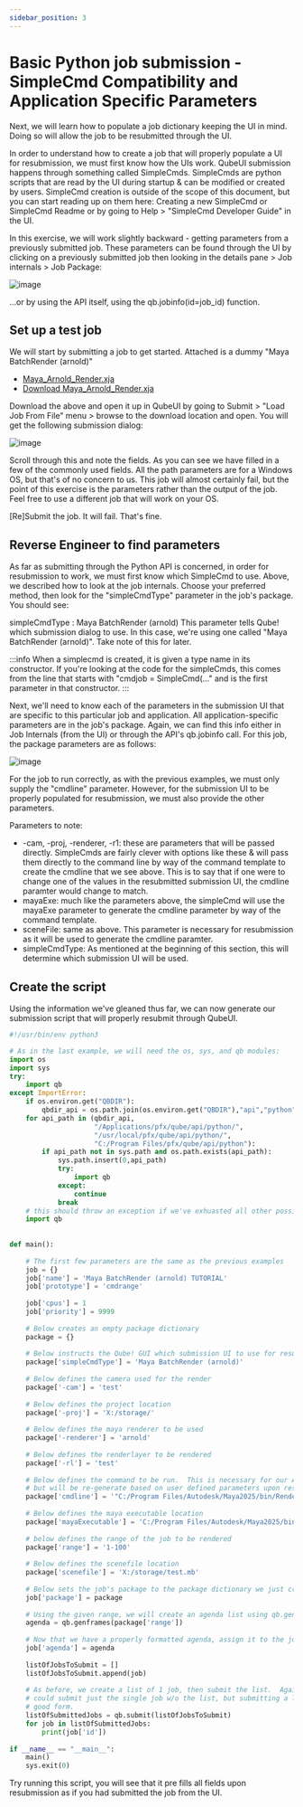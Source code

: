 ```yaml
---
sidebar_position: 3
---
```


# Basic Python job submission - SimpleCmd Compatibility and Application Specific Parameters

Next, we will learn how to populate a job dictionary keeping the UI in mind.  Doing so will allow the job to be resubmitted through the UI.

In order to understand how to create a job that will properly populate a UI for resubmission, we must first know how the UIs work.  QubeUI submission happens through something called SimpleCmds. SimpleCmds are python scripts that are read by the UI during startup & can be modified or created by users.  SimpleCmd creation is outside of the scope of this document, but you can start reading up on them here: Creating a new SimpleCmd or SimpleCmd Readme or by going to Help > "SimpleCmd Developer Guide" in the UI.

In this exercise, we will work slightly backward - getting parameters from a previously submitted job.  These parameters can be found through the UI by clicking on a previously submitted job then looking in the details pane \> Job internals \> Job Package:

![image](img/8693bf9b59db8fe65850a761d555ca76.png)

...or by using the API itself, using the qb.jobinfo(id=job_id) function.

## Set up a test job

We will start by submitting a job to get started. Attached is a dummy "Maya BatchRender (arnold)" 

* [Maya_Arnold_Render.xja](/python/Maya_Arnold_Render.xja)
* <a href="/python/Maya_Arnold_Render.xja" download="Maya_Arnold_Render.xja">Download Maya_Arnold_Render.xja</a>

Download the above and open it up in QubeUI by going to Submit > "Load Job From File" menu > browse to the download location and open.  You will get the following submission dialog:

![image](img/00880712864dd8d68916d3824d7eb42a.png)

Scroll through this and note the fields.  As you can see we have filled in a few of the commonly used fields. All the path parameters are for a Windows OS, but that's of no concern to us.  This job will almost certainly fail, but the point of this exercise is the parameters rather than the output of the job.  Feel free to use a different job that will work on your OS.

[Re]Submit the job.  It will fail.  That's fine. 

## Reverse Engineer to find parameters

As far as submitting through the Python API is concerned, in order for resubmission to work, we must first know which SimpleCmd to use. Above, we described how to look at the job internals. Choose your preferred method, then look for the "simpleCmdType" parameter in the job's package.  You should see:

simpleCmdType  : Maya BatchRender (arnold)
This parameter tells Qube! which submission dialog to use.  In this case, we're using one called "Maya BatchRender (arnold)".  Take note of this for later.

:::info
When a simplecmd is created, it is given a type name in its constructor.  If you're looking at the code for the simpleCmds, this comes from the line that starts with "cmdjob = SimpleCmd(..." and is the first parameter in that constructor.
:::

Next, we'll need to know each of the parameters in the submission UI that are specific to this particular job and application.  All application-specific parameters are in the job's package.  Again, we can find this info either in Job Internals (from the UI) or through the API's qb.jobinfo call.  For this job, the package parameters are as follows:

![image](img/5600cf3d73ead89695a8e6ec776f2064.png)

For the job to run correctly, as with the previous examples, we must only supply the "cmdline" parameter. However, for the submission UI to be properly populated for resubmission, we must also provide the other parameters.

Parameters to note:

* -cam, -proj, -renderer, -r1: these are parameters that will be passed directly.  SimpleCmds are fairly clever with options like these & will pass them directly to the command line by way of the command template to create the cmdline that we see above.  This is to say that if one were to change one of the values in the resubmitted submission UI, the cmdline paramter would change to match.
* mayaExe: much like the parameters above, the simpleCmd will use the mayaExe parameter to generate the cmdline parameter by way of the command template.
* sceneFile: same as above.  This parameter is necessary for resubmission as it will be used to generate the cmdline paramter.
* simpleCmdType: As mentioned at the beginning of this section, this will determine which submission UI will be used.

## Create the script

Using the information we've gleaned thus far, we can now generate our submission script that will properly resubmit through QubeUI. 

```py
#!/usr/bin/env python3

# As in the last example, we will need the os, sys, and qb modules:
import os
import sys
try:
    import qb
except ImportError:
    if os.environ.get("QBDIR"):
        qbdir_api = os.path.join(os.environ.get("QBDIR"),"api","python")
    for api_path in (qbdir_api,
                     "/Applications/pfx/qube/api/python/",
                     "/usr/local/pfx/qube/api/python/",
                     "C:/Program Files/pfx/qube/api/python"):
        if api_path not in sys.path and os.path.exists(api_path):
            sys.path.insert(0,api_path)
            try:
                import qb
            except:
                continue
            break
    # this should throw an exception if we've exhuasted all other possibilities
    import qb
 
 
def main():
     
    # The first few parameters are the same as the previous examples
    job = {}
    job['name'] = 'Maya BatchRender (arnold) TUTORIAL'
    job['prototype'] = 'cmdrange'
 
    job['cpus'] = 1
    job['priority'] = 9999
     
    # Below creates an empty package dictionary
    package = {}
     
    # Below instructs the Qube! GUI which submission UI to use for resubmission
    package['simpleCmdType'] = 'Maya BatchRender (arnold)'
     
    # Below defines the camera used for the render
    package['-cam'] = 'test'
     
    # Below defines the project location
    package['-proj'] = 'X:/storage/'
     
    # Below defines the maya renderer to be used
    package['-renderer'] = 'arnold'
     
    # Below defines the renderlayer to be rendered
    package['-rl'] = 'test'
     
    # Below defines the command to be run.  This is necessary for our API submission,
    # but will be re-generate based on user defined parameters upon resubmission.
    package['cmdline'] = '"C:/Program Files/Autodesk/Maya2025/bin/Render.exe" -s QB_FRAME_START -e QB_FRAME_END -b QB_FRAME_STEP -cam "test" -rl "test" -proj "X:/storage/" -renderer "arnold" "X:/storage/test.mb"'
     
    # Below defines the maya executable location
    package['mayaExecutable'] = 'C:/Program Files/Autodesk/Maya2025/bin/Render.exe'
     
    # below defines the range of the job to be rendered
    package['range'] = '1-100'
     
    # Below defines the scenefile location
    package['scenefile'] = 'X:/storage/test.mb'
     
    # Below sets the job's package to the package dictionary we just created
    job['package'] = package
 
    # Using the given range, we will create an agenda list using qb.genframes
    agenda = qb.genframes(package['range'])
  
    # Now that we have a properly formatted agenda, assign it to the job
    job['agenda'] = agenda 
 
    listOfJobsToSubmit = []
    listOfJobsToSubmit.append(job)
    
    # As before, we create a list of 1 job, then submit the list.  Again, we
    # could submit just the single job w/o the list, but submitting a list is
    # good form.
    listOfSubmittedJobs = qb.submit(listOfJobsToSubmit)
    for job in listOfSubmittedJobs:
        print(job['id'])
 
if __name__ == "__main__":
    main()
    sys.exit(0)
```

Try running this script, you will see that it pre fills all fields upon resubmission as if you had submitted the job from the UI.
